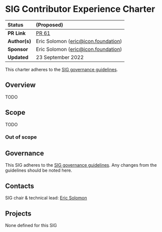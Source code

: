 # SIG Contributor Experience Charter

| Status        | (Proposed)       |
:-------------- |:---------------------------------------------------- |
| **PR Link**   | [PR 61](https://github.com/icon-project/community/pull/61)|
| **Author(s)** | Eric Solomon (eric@icon.foundation) |
| **Sponsor**   | Eric Solomon (eric@icon.foundation) |
| **Updated**   | 23 September 2022 |

This charter adheres to the [SIG governance guidelines](/guidelines/governance/sig-governance-guidelines.md).

## Overview

TODO

## Scope

TODO

### Out of scope

## Governance

This SIG adheres to the [SIG governance guidelines](/guidelines/governance/sig-governance-guidelines.md). Any changes from the guidelines should be noted here.

## Contacts

SIG chair & technical lead: [Eric Solomon](https://github.com/han-so1omon)

## Projects

None defined for this SIG
